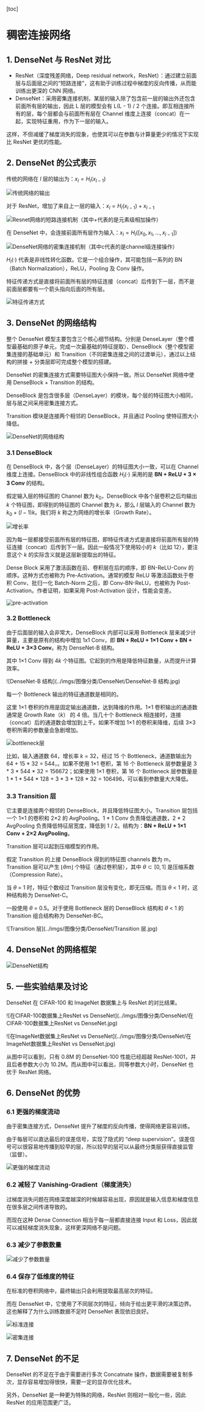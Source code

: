 [toc]

# 稠密连接网络

##  1. DenseNet 与 ResNet 对比

- ResNet（深度残差网络，Deep residual network，ResNet）：通过建立前面层与后面层之间的“短路连接”，这有助于训练过程中梯度的反向传播，从而能训练出更深的 CNN 网络。
- DenseNet：采用密集连接机制，某层的输入除了包含前一层的输出外还包含前面所有层的输出，因此 L 层的模型会有 L(L - 1) / 2 个连接。即互相连接所有的层，每个层都会与前面所有层在 Channel 维度上连接（concat）在一起，实现特征重用，作为下一层的输入。

这样，不但减缓了梯度消失的现象，也使其可以在参数与计算量更少的情况下实现比 ResNet 更优的性能。

## 2. DenseNet 的公式表示

传统的网络在 $l$ 层的输出为：$x_l=H_l(x_{l-1})$

![传统网络的输出](../imgs/图像分类/DenseNet/传统网络的输出.png)

对于 ResNet，增加了来自上一层的输入：$x_l=H_l(x_{l-1}) + x_{l-1}$

![Resnet网络的短路连接机制（其中+代表的是元素级相加操作）](../imgs/图像分类/DenseNet/Resnet网络的短路连接机制（其中+代表的是元素级相加操作）.jpg)

在 DenseNet 中，会连接前面所有层作为输入：$x_l=H_l([x_0,x_1,\dots,x_{l-1}])$

![DenseNet网络的密集连接机制（其中c代表的是channel级连接操作）](../imgs/图像分类/DenseNet/DenseNet网络的密集连接机制（其中c代表的是channel级连接操作）.jpg)

$H_l(·)$ 代表是非线性转化函数。它是一个组合操作，其可能包括一系列的 BN（Batch Normalization），ReLU，Pooling 及 Conv 操作。

特征传递方式是直接将前面所有层的特征连接（concat）后传到下一层，而不是前面层都要有一个箭头指向后面的所有层。

![特征传递方式](../imgs/图像分类/DenseNet/特征传递方式.jpg)

## 3. DenseNet 的网络结构

整个 DenseNet 模型主要包含三个核心细节结构。分别是 DenseLayer（整个模型最基础的原子单元，完成一次最基础的特征提取）、DenseBlock（整个模型密集连接的基础单元）和 Transition（不同密集连接之间的过渡单元），通过以上结构的拼接 + 分类层即可完成整个模型的搭建。

DenseNet 的密集连接方式需要特征图大小保持一致。所以 DenseNet 网络中使用 DenseBlock + Transition 的结构。

DenseBlock 是包含很多层（DenseLayer）的模块，每个层的特征图大小相同，层与层之间采用密集连接方式。

Transition 模块是连接两个相邻的 DenseBlock，并且通过 Pooling 使特征图大小降低。

![DenseNet的网络结构](../imgs/图像分类/DenseNet/DenseNet的网络结构.jpg)

### 3.1 DenseBlock

在 DenseBlock 中，各个层（DenseLayer）的特征图大小一致，可以在 Channel 维度上连接。DenseBlock 中的非线性组合函数  $H_l(\cdot)$  采用的是 **BN + ReLU + 3 × 3 Conv** 的结构。

假定输入层的特征图的 Channel 数为 $k_0$，DenseBlock 中各个层卷积之后均输出 $k$ 个特征图，即得到的特征图的 Channel 数为 $k$，那么 $l$ 层输入的 Channel 数为 $k_0+(l−1)k$。我们将 $k$ 称之为网络的增长率（Growth Rate）。

![增长率](../imgs/图像分类/DenseNet/增长率.png)

因为每一层都接受前面所有层的特征图，即特征传递方式是直接将前面所有层的特征连接（concat）后传到下一层。因此一般情况下使用较小的 $k$（比如 12），要注意这个 $k$ 的实际含义就是这层新提取出的特征。

Dense Block 采用了激活函数在前、卷积层在后的顺序，即 BN-ReLU-Conv 的顺序。这种方式也被称为 Pre-Activation。通常的模型 ReLU 等激活函数处于卷积 Conv、批归一化 Batch-Norm 之后，即 Conv-BN-ReLU，也被称为 Post-Activation。作者证明，如果采用 Post-Activation 设计，性能会变差。

![pre-activation](../imgs/图像分类/DenseNet/pre-activation.jpg)

### 3.2 Bottleneck

由于后面层的输入会非常大，DenseBlock 内部可以采用 Bottleneck 层来减少计算量，主要是原有的结构中增加 1x1 Conv，即 **BN + ReLU + 1×1 Conv + BN + ReLU + 3×3 Conv**。称为 DenseNet-B 结构。

其中 1×1 Conv 得到 $4k$ 个特征图。它起到的作用是降低特征数量，从而提升计算效率。

![DenseNet-B 结构](../imgs/图像分类/DenseNet/DenseNet-B 结构.jpg)

每一个 Bottleneck 输出的特征通道数是相同的。

这里 1×1 卷积的作用是固定输出通道数，达到降维的作用。1×1 卷积输出的通道数通常是 Growth Rate（$k$） 的 4 倍。当几十个 Bottleneck 相连接时，连接（concat）后的通道数会增加到上千。如果不增加 1×1 的卷积来降维，后续 3×3 卷积所需的参数量会急剧增加。

![bottleneck层](../imgs/图像分类/DenseNet/bottleneck层.png)

比如，输入通道数 64，增长率 $k$ = 32，经过 15 个 Bottleneck，通道数输出为 64 + 15 \* 32 = 544，。如果不使用 1×1 卷积，第 16 个 Bottleneck 层参数量是 3 \* 3 \* 544 \* 32 = 156672；如果使用 1×1 卷积，第 16 个 Bottleneck 层参数量是 1 \* 1 \* 544 \* 128 + 3 \* 3 \* 128 \* 32 = 106496，可以看到参数量大大降低。

### 3.3 Transition 层

它主要是连接两个相邻的 DenseBlock，并且降低特征图大小。Transition 层包括一个 1×1 的卷积和 2×2 的 AvgPooling。1 \* 1 Conv 负责降低通道数，2 \* 2 AvgPooling 负责降低特征层宽度，降低到 1 / 2。结构为：**BN + ReLU + 1×1 Conv + 2×2 AvgPooling**。

Transition 层可以起到压缩模型的作用。

假定 Transition 的上接 DenseBlock 得到的特征图 channels 数为 m，Transition 层可以产生  $\lfloor \theta m \rfloor$ 个特征（通过卷积层），其中 $\theta \subset [0,1]$ 是压缩系数（Compression Rate）。

当 $\theta$ = 1 时，特征个数经过 Transition 层没有变化，即无压缩。而当 $\theta$ < 1 时，这种结构称为 DenseNet-C。

一般使用 $\theta$ = 0.5。对于使用 Bottleneck 层的 DenseBlock 结构和 $\theta$ < 1 的 Transition 组合结构称为 DenseNet-BC。

![Transition 层](../imgs/图像分类/DenseNet/Transition 层.jpg)

## 4. DenseNet 的网络框架

![DenseNet结构](../imgs/图像分类/DenseNet/DenseNet结构.jpg)

## 5. 一些实验结果及讨论

DenseNet 在 CIFAR-100 和 ImageNet 数据集上与 ResNet 的对比结果。

![在CIFAR-100数据集上ResNet vs DenseNet](../imgs/图像分类/DenseNet/在CIFAR-100数据集上ResNet vs DenseNet.jpg)

![在ImageNet数据集上ResNet vs DenseNet](../imgs/图像分类/DenseNet/在ImageNet数据集上ResNet vs DenseNet.jpg)

从图中可以看到，只有 0.8M 的 DenseNet-100 性能已经超越 ResNet-1001，并且后者参数大小为 10.2M。而从图中可以看出，同等参数大小时，DenseNet 也优于 ResNet 网络。

## 6. DenseNet 的优势

### 6.1 更强的梯度流动

由于密集连接方式，DenseNet 提升了梯度的反向传播，使得网络更容易训练。

由于每层可以直达最后的误差信号，实现了隐式的 “deep supervision”。误差信号可以很容易地传播到较早的层，所以较早的层可以从最终分类层获得直接监管（监督）。

![更强的梯度流动](../imgs/图像分类/DenseNet/更强的梯度流动.png)

### 6.2 减轻了 Vanishing-Gradient（梯度消失）

过梯度消失问题在网络深度越深的时候越容易出现，原因就是输入信息和梯度信息在很多层之间传递导致的。

而现在这种 Dense Connection 相当于每一层都直接连接 Input 和 Loss，因此就可以减轻梯度消失现象，这样更深网络不是问题。

### 6.3 减少了参数数量

![减少了参数数量](../imgs/图像分类/DenseNet/减少了参数数量.png)

### 6.4 保存了低维度的特征

在标准的卷积网络中，最终输出只会利用提取最高层次的特征。

而在 DenseNet 中，它使用了不同层次的特征，倾向于给出更平滑的决策边界。这也解释了为什么训练数据不足时 DenseNet 表现依旧良好。

![标准连接](../imgs/图像分类/DenseNet/标准连接.png)

![密集连接](../imgs/图像分类/DenseNet/密集连接.png)

## 7. DenseNet 的不足

DenseNet 的不足在于由于需要进行多次 Concatnate 操作，数据需要被复制多次，显存容易增加得很快，需要一定的显存优化技术。

另外，DenseNet 是一种更为特殊的网络，ResNet 则相对一般化一些，因此 ResNet 的应用范围更广泛。